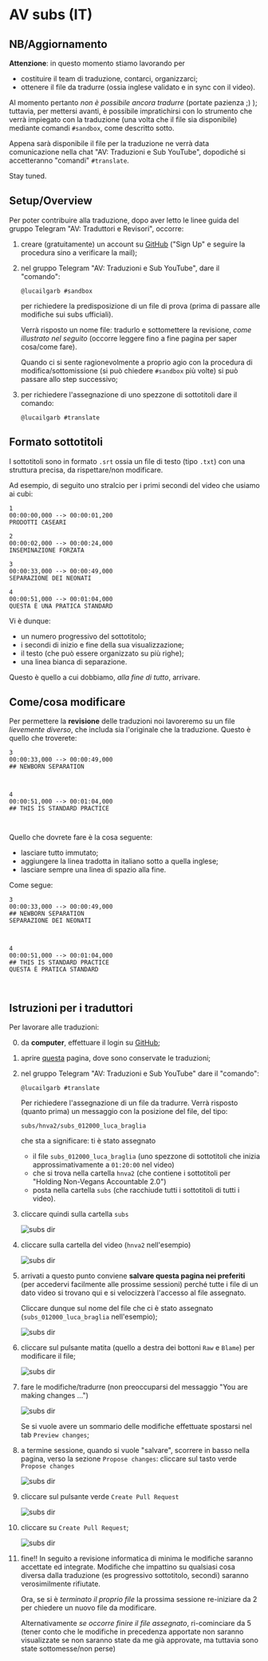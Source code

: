 # AV subs (IT)

## NB/Aggiornamento

**Attenzione**: in questo momento stiamo lavorando per

* costituire il team di traduzione, contarci, organizzarci;
* ottenere il file da tradurre (ossia inglese validato e in sync con
  il video).

Al momento pertanto *non è possibile ancora tradurre* (portate
pazienza ;) ); tuttavia, per mettersi avanti, è possibile
impratichirsi con lo strumento che verrà impiegato con la traduzione
(una volta che il file sia disponibile) mediante comandi `#sandbox`,
come descritto sotto.

Appena sarà disponibile il file per la traduzione ne verrà data
comunicazione nella chat "AV: Traduzioni e Sub YouTube", dopodiché si
accetteranno "comandi" `#translate`.

Stay tuned.

## Setup/Overview

Per poter contribuire alla traduzione, dopo aver letto le linee guida
del gruppo Telegram "AV: Traduttori e Revisori", occorre:

1. creare (gratuitamente) un account su [GitHub](https://www.github.com) ("Sign
   Up" e seguire la procedura sino a verificare la mail);

2. nel gruppo Telegram "AV: Traduzioni e Sub YouTube", dare il "comando":

	```
	@lucailgarb #sandbox
	```
	per richiedere la predisposizione di un file di prova (prima di
	passare alle modifiche sui subs ufficiali).
	
	Verrà risposto un nome file: tradurlo e sottomettere la revisione,
	*come illustrato nel seguito* (occorre leggere fino a fine pagina
	per saper cosa/come fare).
	
	Quando ci si sente ragionevolmente a proprio agio con la procedura
    di modifica/sottomissione (si può chiedere `#sandbox` più volte) si
    può passare allo step successivo;

3. per richiedere l'assegnazione di uno spezzone di sottotitoli dare
   il comando:
   
	```
	@lucailgarb #translate
	```

## Formato sottotitoli 

I sottotitoli sono in formato `.srt` ossia un file di testo (tipo
`.txt`) con una struttura precisa, da rispettare/non modificare.

Ad esempio, di seguito uno stralcio per i primi secondi del video che usiamo
ai cubi:

```
1
00:00:00,000 --> 00:00:01,200
PRODOTTI CASEARI

2
00:00:02,000 --> 00:00:24,000
INSEMINAZIONE FORZATA

3
00:00:33,000 --> 00:00:49,000
SEPARAZIONE DEI NEONATI

4
00:00:51,000 --> 00:01:04,000
QUESTA È UNA PRATICA STANDARD
```

Vi è dunque:
* un numero progressivo del sottotitolo;
* i secondi di inizio e fine della sua visualizzazione;
* il testo (che può essere organizzato su più righe);
* una linea bianca di separazione.

Questo è quello a cui dobbiamo, *alla fine di tutto*, arrivare.


## Come/cosa modificare
Per permettere la **revisione** delle traduzioni noi lavoreremo su un file
*lievemente diverso*, che includa sia l'originale che la traduzione.
Questo è quello che troverete:
```
3
00:00:33,000 --> 00:00:49,000
## NEWBORN SEPARATION



4
00:00:51,000 --> 00:01:04,000
## THIS IS STANDARD PRACTICE



```

Quello che dovrete fare è la cosa seguente: 
* lasciare tutto immutato;
* aggiungere la linea tradotta in italiano sotto a quella inglese;
* lasciare sempre una linea di spazio alla fine.

Come segue:
```
3
00:00:33,000 --> 00:00:49,000
## NEWBORN SEPARATION
SEPARAZIONE DEI NEONATI



4
00:00:51,000 --> 00:01:04,000
## THIS IS STANDARD PRACTICE
QUESTA È PRATICA STANDARD



```

<!-- Infine nella traduzione occorre rispettare lo stile -->
<!-- maiuscolo/minuscolo e l'eventuale splitting su più righe, ossia è -->
<!-- corretto procedere come segue: -->
<!-- ``` -->
<!-- ## THIS IS STANDARD PRACTICE -->
<!-- QUESTA È UNA PRATICA STANDARD -->


<!-- ## This is standard practice -->
<!-- Questa è una pratica standard -->


<!-- ## This is a very very -->
<!-- ## long subtitle -->
<!-- Questo è un sottotitolo -->
<!-- verameeente lungo -->

<!-- ``` -->


## Istruzioni per i traduttori

Per lavorare alle traduzioni:

0. da **computer**, effettuare il login su [GitHub](https://www.github.com);

1. aprire [questa](https://github.com/lbraglia/av_it_subs) pagina, dove sono
   conservate le traduzioni;

2. nel gruppo Telegram "AV: Traduzioni e Sub YouTube" dare il "comando":

	```
	@lucailgarb #translate
	```
	Per richiedere l'assegnazione di un file da tradurre.
	Verrà risposto (quanto prima) un messaggio con la posizione del 
	file, del tipo:
	
	```
	subs/hnva2/subs_012000_luca_braglia
	```
	che sta a significare: ti è stato assegnato
	
	* il file `subs_012000_luca_braglia` (uno
	spezzone di sottotitoli che inizia approssimativamente a
	`01:20:00` nel video) 
	* che si trova nella cartella `hnva2` (che contiene i sottotitoli
	per "Holding Non-Vegans Accountable 2.0") 
	* posta nella cartella `subs` (che racchiude tutti i
	sottotitoli di tutti i video).

3. cliccare quindi sulla cartella `subs`
   
   ![subs dir](img/subs_dir.png)

4. cliccare sulla cartella del video (`hnva2` nell'esempio)

	![subs dir](img/hnva2_dir.png)

5. arrivati a questo punto conviene **salvare questa pagina nei
   preferiti** (per accedervi facilmente alle prossime sessioni)
   perché tutte i file di un dato video si trovano qui e si
   velocizzerà l'accesso al file assegnato.

   Cliccare dunque sul nome del file che ci è stato assegnato
   (`subs_012000_luca_braglia` nell'esempio);

   ![subs dir](img/subs_file_select.png)

6. cliccare sul pulsante matita (quello a destra dei bottoni `Raw` e
   `Blame`) per modificare il file; 

   ![subs dir](img/pencil.png)

7. fare le modifiche/tradurre (non preoccuparsi del messaggio "You are
   making changes ...")
   
   ![subs dir](img/editing.png)

   Se si vuole avere un sommario delle modifiche effettuate spostarsi
   nel tab `Preview changes`;

6. a termine sessione, quando si vuole "salvare", scorrere in basso
   nella pagina, verso la sezione `Propose changes`: cliccare sul
   tasto verde `Propose changes`

	![subs dir](img/propose_changes.png)

7. cliccare sul pulsante verde `Create Pull Request`
   
   ![subs dir](img/pull_request1.png)

8. cliccare su `Create Pull Request`;

	![subs dir](img/pull_request2.png)

9. fine!! In seguito a revisione informatica di minima le modifiche
   saranno accettate ed integrate.  Modifiche che impattino su qualsiasi
   cosa diversa dalla traduzione (es progressivo sottotitolo, secondi)
   saranno verosimilmente rifiutate.

	Ora, se si è *terminato il proprio file* la prossima sessione re-iniziare
    da 2 per chiedere un nuovo file da modificare.
	
	Alternativamente *se occorre finire il file assegnato*,
    ri-cominciare da 5 (tener conto che le modifiche in precedenza
    apportate non saranno visualizzate se non saranno state da me già
    approvate, ma tuttavia sono state sottomesse/non perse)



<!-- ## Considerazioni sul workflow -->

<!-- Come pro vedo: -->

<!-- - se vi è priorità/urgenza, si può lavorare tutti sullo stesso file -->
<!--   contemporaneamente (anche se è *meglio suddividersi il lavoro*, es -->
<!--   sulla base dei secondi del video, per evitare di duplicare lo sforzo -->
<!--   di traduzione), rendendo il tutto più veloce; -->

<!-- - mi pare tutto sommato abbastanza semplice (per problemi ditemi): in -->
<!--   particolare i traduttori possono limitarsi a fare "solamente" i -->
<!--   traduttori - senza doversi preoccupare di altri aspetti -->
<!--   (es informatici) - mentre altri che magari sono meno -->
<!--   "prima scelta" in traduzione (come il sottoscritto) si possono -->
<!--   focalizzare su questi ultimi; -->
  
<!-- - non serve software particolare, non problemi di formato file / -->
<!--   sistemi operativi differenti, no file "volanti" inviati per mail; -->

<!-- - immediato lo stato di avanzamento delle varie traduzioni, anche più -->
<!--   facile prioritarizzare. -->
